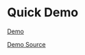 Quick Demo
==========
[Demo](https://voltir.github.io/formidable-demo)

[Demo Source](https://github.com/Voltir/formidable-demo/blob/master/src/main/scala/example/ScalaJSExample.scala)
